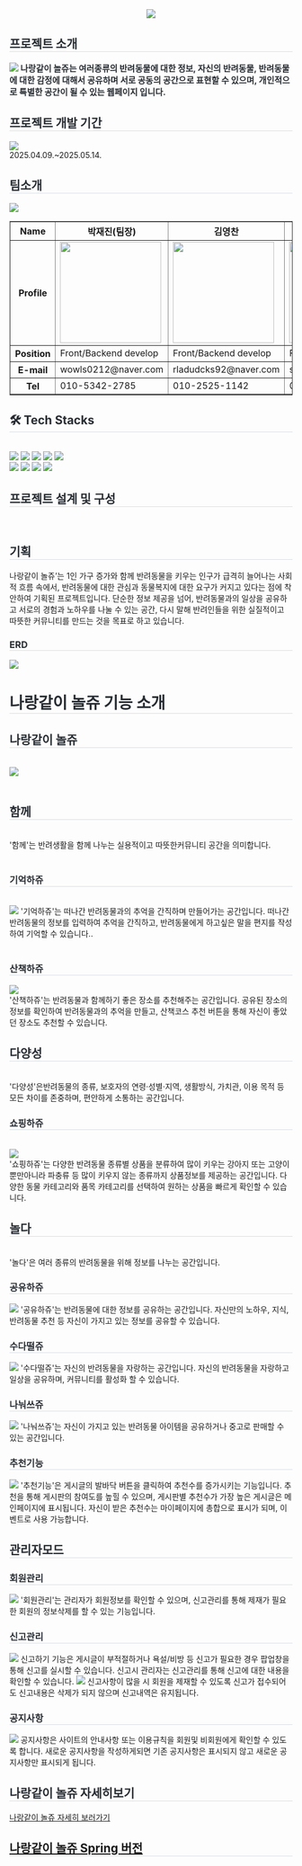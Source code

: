 <div align= "center">
     <img src="https://capsule-render.vercel.app/api?type=soft&color=fecb2f&height=120&text=반려동물%20커뮤니티%20나랑같이%20놀쥬&animation=fadeIn&fontColor=000000&fontSize=40" />
     </div>
    <div style="text-align: left;"> 
    <h2 style="border-bottom: 1px solid #d8dee4; color: #282d33;"> 프로젝트 소개 </h2>  
    <div style="font-weight: 700; font-size: 15px; text-align: left; color: #282d33;"> <img src="C:\Users\320<li>22\Desktop\github\j.jpg"></li></li></li></li></li></li> 
    나랑같이 놀쥬는 여러종류의 반려동물에 대한 정보, 자신의 반려동물, 반려동물에 대한 감정에 대해서 공유하며 서로 공동의 공간으로 표현할 수 있으며, 개인적으로 특별한 공간이 될 수 있는 웹페이지 입니다.
    </div> 
    </div>
    </div>
    <div style="text-align: left;"> 
    <h2 style="border-bottom: 1px solid #d8dee4; color: #282d33;"> 프로젝트 개발 기간 </h2>  
    <div style="font-weight: 700; font-size: 15px; text-align: left; color: #282d33;"> <img src="C:\Users\320<li>22\Desktop\github\j.jpg"></li></li></li></li></li></li> </div> 
     2025.04.09.~2025.05.14.
    </div>
    <div style="text-align: left;"> 
    <h2 style="border-bottom: 1px solid #d8dee4; color: #282d33;"> 팀소개 </h2>  
    <div style="font-weight: 700; font-size: 15px; text-align: left; color: #282d33;"> <img src="C:\Users\320<li>22\Desktop\github\j.jpg"></li></li></li></li></li></li> </div> 
     <table border=1>
          <tr>
               <th>Name</th>
               <th>박재진(팀장)</th>
               <th>김영찬</th>
               <th>지한욱</th>
               <th>김하은</th>
          </tr>
          <tr>
               <th>Profile</th>
               <td><img src="https://github.com/user-attachments/assets/81bf756a-190d-4037-9dfb-454dae251e6f" width="180px"></td>
               <td><img src="https://github.com/user-attachments/assets/9ba3a038-8bff-4bd8-a446-6e3370571c63" width="180px"</td>
               <td><img src="https://github.com/user-attachments/assets/1c1fc26a-e8ee-43cb-a9c0-115fa0d9b6c3" width="180px"</td>
               <td><img src="https://github.com/user-attachments/assets/db99f739-25b9-410e-804c-66b926ec7732" width="180px"></td>
          </tr>
          <tr>
               <th>Position</th>
               <td>
                    Front/Backend develop
               </td>
               <td>
                    Front/Backend develop
               </td>
               <td>
                    Front/Backend develop
               </td>
               <td>
                    Front/Backend develop
               </td>
          </tr>
          <tr>
               <th>E-mail</th>
               <td>wowls0212@naver.com</td>
               <td>rladudcks92@naver.com</td>
               <td>shuri20@naver.com</td>
               <td>heaun16@gmail.com</td>
          </tr>
          <tr>
               <th>Tel</th>
               <td>010-5342-2785</td>
               <td>010-2525-1142</td>
               <td>010-7210-5936</td>
               <td>010-4680-6266</td>
          </tr>
     </table>
    </div>
    <div style="text-align: left;">
    <h2 style="border-bottom: 1px solid #d8dee4; color: #282d33;"> 🛠️ Tech Stacks </h2> <br> 
    <div style="margin: ; text-align: left;" "text-align: left;"> <img src="https://img.shields.io/badge/Spring-6DB33F?style=flat&logo=Spring&logoColor=white">
          <img src="https://img.shields.io/badge/Oracle-F80000?style=flat&logo=Oracle&logoColor=white">
          <img src="https://img.shields.io/badge/Notion-000000?style=flat&logo=Notion&logoColor=white">
          <img src="https://img.shields.io/badge/Java-007396?style=flat&logo=Java&logoColor=white">
          <img src="https://img.shields.io/badge/Javascript-F7DF1E?style=flat&logo=Javascript&logoColor=white">
          <br/><img src="https://img.shields.io/badge/jQuery-0769AD?style=flat&logo=jQuery&logoColor=white">
           <img src="https://img.shields.io/badge/Apache Tomcat-F8DC75?style=flat&logo=Apache Tomcat&logoColor=white">
          <img src="https://img.shields.io/badge/CSS3-1572B6?style=flat&logo=CSS3&logoColor=white">
          <img src="https://img.shields.io/badge/HTML5-E34F26?style=flat&logo=HTML5&logoColor=white">
          </div>
    </div>
     <div style="text-align: left;">
    <h2 style="border-bottom: 1px solid #d8dee4; color: #282d33;">  프로젝트 설계 및 구성 </h2> <br> 
    <div style="text-align: left;">  
     <h2 style="border-bottom: 1px solid #d8dee4; color: #282d33;">  기획 </h2>
        나랑같이 놀쥬’는 1인 가구 증가와 함께 반려동물을 키우는 인구가 급격히 늘어나는 사회적 흐름 속에서, 반려동물에 대한 관심과 동물복지에 대한 요구가 커지고 있다는 점에 착안하여 기획된 프로젝트입니다. 
          단순한 정보 제공을 넘어, 반려동물과의 일상을 공유하고 서로의 경험과 노하우를 나눌 수 있는 공간,
          다시 말해 반려인들을 위한 실질적이고 따뜻한 커뮤니티를 만드는 것을 목표로 하고 있습니다.
    </div> 
    <div style="text-align: left;"> 
     <h3 style="border-bottom: 1px solid #d8dee4; color: #282d33;">ERD</h3>
     <img src="https://github.com/user-attachments/assets/39f274c4-28e8-4cf5-99ac-a3d31db5e24c">
    </div> 
    </div>
    

 <div style="text-align: left;">
    <h1 style="border-bottom: 1px solid #d8dee4; color: #282d33;">  나랑같이 놀쥬 기능 소개 </h1>
    <div style="text-align: left;">  
    <h2 style="border-bottom: 1px solid #d8dee4; color: #282d33;">나랑같이 놀쥬</h2><br>
         <img src="https://github.com/user-attachments/assets/03ec546a-760b-43af-b376-535c800c51d7">
    </div>  <br> 
    <div style="text-align: left;">
    <h2 style="border-bottom: 1px solid #d8dee4; color: #282d33;">함께</h2><br>
         '함께'는 반려생활을 함께 나누는 실용적이고 따뜻한커뮤니티 공간을 의미합니다.
    </div><br>
     <div style="text-align: left;">
     <h3 style="border-bottom: 1px solid #d8dee4; color: #282d33;">기억하쥬</h3><br>
          <img src="https://github.com/user-attachments/assets/805b5e49-1a1f-4743-b4b9-4f9fad2460df">
          '기억하쥬'는 떠나간 반려동물과의 추억을 간직하며 만들어가는 공간입니다.
          떠나간 반려동물의 정보를 입력하여 추억을 간직하고, 반려동물에게 하고싶은 말을 편지를 작성하여 기억할 수 있습니다..
     </div><br>
     <div style="text-align: left;">
     <h3 style="border-bottom: 1px solid #d8dee4; color:#282d33;">산책하쥬</h3>
          <img src="https://github.com/user-attachments/assets/f8dea09f-e084-4019-aa28-e62516521f0b"><br>
          '산책하쥬'는 반려동물과 함께하기 좋은 장소를 추천해주는 공간입니다.
          공유된 장소의 정보를 확인하여 반려동물과의 추억을 만들고, 산책코스 추천 버튼을 통해 자신이 좋았던 장소도 추천할 수 있습니다.
     </div>

<div style="text-align: left;">
    <h2 style="border-bottom: 1px solid #d8dee4; color: #282d33;">다양성</h2><br>
         '다양성'은반려동물의 종류, 보호자의 연령·성별·지역, 생활방식, 가치관, 이용 목적 등 모든 차이를 존중하며, 편안하게 소통하는 공간입니다.
    </div>
    <div style="text-align: left;">
       <h3 style="border-bottom: 1px solid #d8dee4; color:#282d33;">쇼핑하쥬</h3><br>
         <img src="https://github.com/user-attachments/assets/5d2ee6d8-387e-4b80-a05b-78b69dcb1384"><br>
          '쇼핑하쥬'는 다양한 반려동물 종류별 상품을 분류하여 많이 키우는 강아지 또는 고양이뿐만아니라 파충류 등 많이 키우지 않는 종류까지 상품정보를 제공하는 공간입니다.
          다양한 동물 카테고리와 품목 카테고리를 선택하여 원하는 상품을 빠르게 확인할 수 있습니다.
    </div>
     <div style="text-align: left;">
    <h2 style="border-bottom: 1px solid #d8dee4; color: #282d33;">놀다</h2><br>
         '놀다'은 여러 종류의 반려동물을 위해 정보를 나누는 공간입니다.
    </div>
    <div style="text-align: left;">
       <h3 style="border-bottom: 1px solid #d8dee4; color:#282d33;">공유하쥬</h3>
         <img src = "https://github.com/user-attachments/assets/97f10a73-b04d-4100-905e-a0f70490a70d">
          '공유하쥬'는 반려동물에 대한 정보를 공유하는 공간입니다.
          자신만의 노하우, 지식, 반려동물 추천 등 자신이 가지고 있는 정보를 공유할 수 있습니다.
    </div>
    <div style="text-align: left;">
       <h3 style="border-bottom: 1px solid #d8dee4; color:#282d33;">수다떨쥬</h3>
         <img src="https://github.com/user-attachments/assets/9015b376-05b5-4981-97b4-bac8e64c7f13">
          '수다떨쥬'는 자신의 반려동물을 자랑하는 공간입니다.
         자신의 반려동물을 자랑하고 일상을 공유하며, 커뮤니티를 활성화 할 수 있습니다.
    </div>
    <div style="text-align: left;">
    <h3 style="border-bottom: 1px solid #d8dee4; color:#282d33;">나눠쓰쥬</h3>
         <img src="https://github.com/user-attachments/assets/bfa22bdc-d741-47d6-a88b-0077f4496160">
          '나눠쓰쥬'는 자신이 가지고 있는 반려동물 아이템을 공유하거나 중고로 판매할 수 있는 공간입니다.
    </div>
    <div style="text-align: left;">
    <h3 style="border-bottom: 1px solid #d8dee4; color:#282d33;">추천기능</h3>
       <img src="https://github.com/user-attachments/assets/e24f5ef7-fc02-43b2-a0fa-1be627c76f2c">
          '추천기능'은 게시글의 발바닥 버튼을 클릭하여 추천수를 증가시키는 기능입니다.
         추천을 통해 게시판의 참여도를 높힐 수 있으며, 게시판별 추천수가 가장 높은 게시글은 메인페이지에 표시됩니다.
         자신이 받은 추천수는 마이페이지에 총합으로 표시가 되며, 이벤트로 사용 가능합니다.
    </div>
     <div style="text-align: left;">
          <h2 style="border-bottom: 1px solid #d8dee4; color:#282d33;">관리자모드</h2>
     </div>
     <div style="text-align: left;">
          <h3 style="border-bottom: 1px solid #d8dee4; color:#282d33;">회원관리</h3>
     </div>
     <img src="https://github.com/user-attachments/assets/d2e358c9-b8cb-4900-8d51-72b174aee0bb">
     '회원관리'는 관리자가 회원정보를 확인할 수 있으며,
     신고관리를 통해 제재가 필요한 회원의 정보삭제를 할 수 있는 기능입니다.
     <div style="text-align: left;">
          <h3 style="border-bottom: 1px solid #d8dee4; color:#282d33;">신고관리</h3>
          <img src="https://github.com/user-attachments/assets/9245ec20-9189-489a-8807-de961324ccf6">
          신고하기 기능은 게시글이 부적절하거나 욕설/비방 등 신고가 필요한 경우 팝업창을 통해 신고를 실시할 수 있습니다.
          신고시 관리자는 신고관리를 통해 신고에 대한 내용을 확인할 수 있습니다.
          <img src="https://github.com/user-attachments/assets/cd8d5e34-cc67-4f15-91a1-cdf6a2a86a2c">
          신고사항이 많을 시 회원을 제재할 수 있도록
          신고가 접수되어도 신고내용은 삭제가 되지 않으며 신고내역은 유지됩니다.
     </div>
     <div style="text-align: left;">
          <h3 style="border-bottom: 1px solid #d8dee4; color:#282d33;">공지사항</h3>
          <img src="https://github.com/user-attachments/assets/562cc1bb-9eec-4118-8853-abe3ad9803cc">
          공지사항은 사이트의 안내사항 또는 이용규칙을 회원및 비회원에게 확인할 수 있도록 합니다.
          새로운 공지사항을 작성하게되면 기존 공지사항은 표시되지 않고 새로운 공지사항만 표시되게 됩니다.
     </div>
     <div style="text-align: left;">
          <h2 style="border-bottom: 1px solid #d8dee4; color:#282d33;">나랑같이 놀쥬 자세히보기</h2>
          <a href="https://drive.google.com/file/d/1QfiebOELJQptxHzXFeaZPYoULJJr-i6b/view?usp=sharing">나랑같이 놀쥬 자세히 보러가기</a>
     </div>
     <div style="text-align: left;">
          <h2 style="border-bottom: 1px solid #d8dee4; color:#282d33;"><a href="https://github.com/wowls0212/noljyu-project/tree/master">나랑같이 놀쥬 Spring 버전</a></h2>
     </div>
     
    
